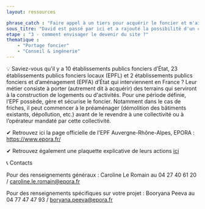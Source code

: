 ```yaml
---
layout: ressources

phrase_catch : "Faire appel à un tiers pour acquérir le foncier et m'aider à définir mon projet"
sous_titre: "David est passé par ici et a rajouté la possibilité d'un champ libre dans la preview de la ressource"
etape : "3 - comment envisager le devenir du site ?"
thematique : 
    - "Portage foncier"
    - "Conseil & ingénerie"
---
```


💡 Saviez-vous qu'il y a 10 établissements publics fonciers d’État, 23 établissements publics fonciers locaux (EPFL) et 2 établissements publics fonciers et d’aménagement (EPFA) d’État qui interviennent en France ? Leur métier consiste à porter (autrement dit à acquérir) des terrains qui serviront à la construction de logements ou d'activités.
Pour une période définie, l’EPF possède, gère et sécurise le foncier. Notamment dans le cas de friches, il peut commencer à le préaménager (démolition des bâtiments existants, dépollution, etc.) avant de le revendre à une collectivité ou à l’opérateur mandaté par cette collectivité.

✔ Retrouvez ici la page officielle de l'EPF Auvergne-Rhône-Alpes, EPORA : <https://www.epora.fr/>

✔ Retrouvez également une plaquette explicative de leurs actions [ici](https://www.epora.fr/wp-content/uploads/plaquette-epora-bat-pages-web.pdf)


📞 Contacts

Pour des renseignements généraux : Caroline Le Romain au 04 27 40 61 20 / caroline.le.romain@epora.fr

Pour des renseignements spécifiques sur votre projet : Booryana Peeva au 04 77 47 47 93 / boryana.peeva@epora.fr

